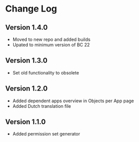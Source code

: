 # Change Log

## Version 1.4.0
- Moved to new repo and added builds
- Upated to minimum version of BC 22
## Version 1.3.0
- Set old functionality to obsolete

## Version 1.2.0
- Added dependent apps overview in Objects per App page
- Added Dutch translation file

## Version 1.1.0
- Added permission set generator